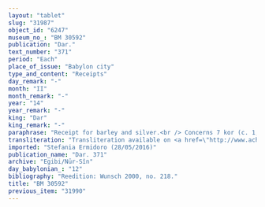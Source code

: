 ```yaml
---
layout: "tablet"
slug: "31987"
object_id: "6247"
museum_no_: "BM 30592"
publication: "Dar."
text_number: "371"
period: "Each"
place_of_issue: "Babylon city"
type_and_content: "Receipts"
day_remark: "-"
month: "II"
month_remark: "-"
year: "14"
year_remark: "-"
king: "Dar"
king_remark: "-"
paraphrase: "Receipt for barley and silver.<br /> Concerns 7 kor (c. 1,260 l) of barley, the produce (<em>eb</em><em>ūru</em>) from a field (<em>eqlu</em>) in Bit-Hahhuru and? a broken amount of silver that are owed to three brothers (<strong>A1</strong>, <strong>A2</strong> and <strong>A3</strong>). In the present document <strong>A1</strong> receives (<em>maḫ</em><em>ā</em><em>ru</em>) all the indebted barley and? silver for <strong>C</strong>&rsquo;s account (<em>ana muḫḫi</em>) from <strong>B</strong>. He should register his receipt of the 7 kor of barley with the two other creditors and give proof of it to <strong>B</strong> (<em>u&scaron;uzzu </em><em>&ndash; na</em><em>d</em><em>ānu</em>).<br /> &nbsp;<br /> <strong>A1</strong> = &Scaron;ama&scaron;-ēṭir/Nab&ucirc;-uballiṭ//Ēṭiru; <strong>A2</strong> = Bēl-ittannu/Nab&ucirc;-uballiṭ//Ēṭiru; <strong>A3</strong> = A&scaron;arēdu/Nab&ucirc;-uballiṭ//Ēṭiru; <strong>B </strong>= &Scaron;irku (wr. m<em>&Scaron;</em><em>&igrave;r-ku</em>)/Iddināya//Egibi (= Marduk-nāṣir-apli/Itti-Marduk-balāṭu//Egibi); <strong>C </strong>= Ubār/Arad-Bēl//Ea-eppe&scaron;-ilī"
transliteration: "Transliteration available on <a href=\"http://www.achemenet.com/en/item/?/textual-sources/texts-by-regions/babylonia/babylon/1328842\" target=\"_blank\">Achemenet</a>"
imported: "Stefania Ermidoro (28/05/2016)"
publication_name: "Dar. 371"
archive: "Egibi/Nūr-Sîn"
day_babylonian_: "12"
bibliography: "Reedition: Wunsch 2000, no. 218."
title: "BM 30592"
previous_item: "31990"
---
```

